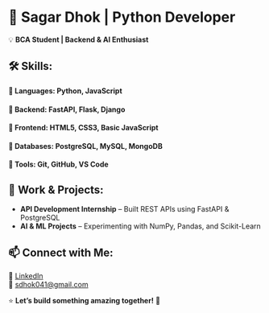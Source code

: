 # 🚀 Sagar Dhok | Python Developer  
💡 **BCA Student | Backend & AI Enthusiast**  

## 🛠 Skills:
#### 🔹 Languages: Python, JavaScript  
#### 🔹 Backend: FastAPI, Flask, Django  
#### 🔹 Frontend: HTML5, CSS3, Basic JavaScript  
#### 🔹 Databases: PostgreSQL, MySQL, MongoDB  
#### 🔹 Tools: Git, GitHub, VS Code  

## 💼 Work & Projects:
- **API Development Internship** – Built REST APIs using FastAPI & PostgreSQL  
- **AI & ML Projects** – Experimenting with NumPy, Pandas, and Scikit-Learn  

## 📫 Connect with Me:
🔗 [LinkedIn](www.linkedin.com/in/sagardhok)  
📩 sdhok041@gmail.com  

⭐ **Let’s build something amazing together!** 🚀  
